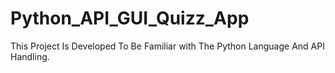 # Python_API_GUI_Quizz_App
This Project Is Developed To Be Familiar with The Python Language And API Handling.
